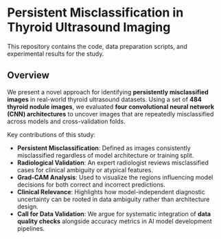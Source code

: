 # Persistent Misclassification in Thyroid Ultrasound Imaging

This repository contains the code, data preparation scripts, and experimental results for the study.

## Overview

We present a novel approach for identifying **persistently misclassified images** in real-world thyroid ultrasound datasets. Using a set of **484 thyroid nodule images**, we evaluated **four convolutional neural network (CNN) architectures** to uncover images that are repeatedly misclassified across models and cross-validation folds.

Key contributions of this study:

- **Persistent Misclassification**: Defined as images consistently misclassified regardless of model architecture or training split.
- **Radiological Validation**: An expert radiologist reviews misclassified cases for clinical ambiguity or atypical features.
- **Grad-CAM Analysis**: Used to visualize the regions influencing model decisions for both correct and incorrect predictions.
- **Clinical Relevance**: Highlights how model-independent diagnostic uncertainty can be rooted in data ambiguity rather than architecture design.
- **Call for Data Validation**: We argue for systematic integration of **data quality checks** alongside accuracy metrics in AI model development pipelines.
